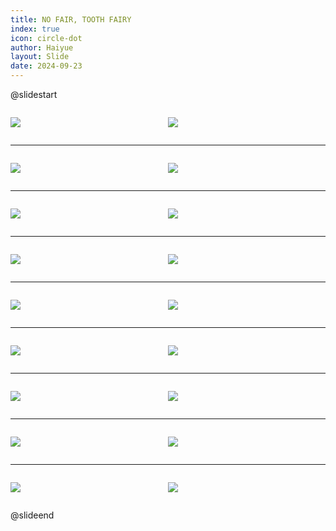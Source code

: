 ```yaml
---
title: NO FAIR, TOOTH FAIRY
index: true
icon: circle-dot
author: Haiyue
layout: Slide
date: 2024-09-23
---
```

 
@slidestart

<div style="display:flex">
<div style="flex:1">

![](/reading/english/Level-S/NO%20FAIR,%20TOOTH%20FAIRY/001.webp)
</div>
<div style="flex:1">

![](/reading/english/Level-S/NO%20FAIR,%20TOOTH%20FAIRY/002.webp)
</div>
</div>

---

<div style="display:flex">
<div style="flex:1">

![](/reading/english/Level-S/NO%20FAIR,%20TOOTH%20FAIRY/003.webp)
</div>
<div style="flex:1">

![](/reading/english/Level-S/NO%20FAIR,%20TOOTH%20FAIRY/004.webp)
</div>
</div>

---

<div style="display:flex">
<div style="flex:1">

![](/reading/english/Level-S/NO%20FAIR,%20TOOTH%20FAIRY/005.webp)
</div>
<div style="flex:1">

![](/reading/english/Level-S/NO%20FAIR,%20TOOTH%20FAIRY/006.webp)
</div>
</div>

---

<div style="display:flex">
<div style="flex:1">

![](/reading/english/Level-S/NO%20FAIR,%20TOOTH%20FAIRY/007.webp)
</div>
<div style="flex:1">

![](/reading/english/Level-S/NO%20FAIR,%20TOOTH%20FAIRY/008.webp)
</div>
</div>

---

<div style="display:flex">
<div style="flex:1">

![](/reading/english/Level-S/NO%20FAIR,%20TOOTH%20FAIRY/009.webp)
</div>
<div style="flex:1">

![](/reading/english/Level-S/NO%20FAIR,%20TOOTH%20FAIRY/010.webp)
</div>
</div>

---

<div style="display:flex">
<div style="flex:1">

![](/reading/english/Level-S/NO%20FAIR,%20TOOTH%20FAIRY/011.webp)
</div>
<div style="flex:1">

![](/reading/english/Level-S/NO%20FAIR,%20TOOTH%20FAIRY/012.webp)
</div>
</div>

---

<div style="display:flex">
<div style="flex:1">

![](/reading/english/Level-S/NO%20FAIR,%20TOOTH%20FAIRY/013.webp)
</div>
<div style="flex:1">

![](/reading/english/Level-S/NO%20FAIR,%20TOOTH%20FAIRY/014.webp)
</div>
</div>

---

<div style="display:flex">
<div style="flex:1">

![](/reading/english/Level-S/NO%20FAIR,%20TOOTH%20FAIRY/015.webp)
</div>
<div style="flex:1">

![](/reading/english/Level-S/NO%20FAIR,%20TOOTH%20FAIRY/016.webp)
</div>
</div>

---

<div style="display:flex">
<div style="flex:1">

![](/reading/english/Level-S/NO%20FAIR,%20TOOTH%20FAIRY/017.webp)
</div>
<div style="flex:1">

![](/reading/english/Level-S/NO%20FAIR,%20TOOTH%20FAIRY/018.webp)
</div>
</div>

@slideend